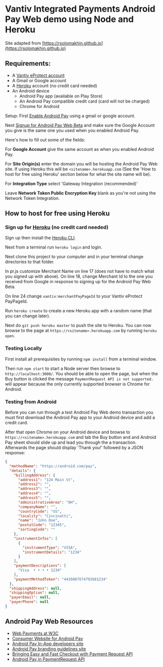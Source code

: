# Vantiv Integrated Payments Android Pay Web demo using Node and Heroku

Site adapted from [https://rsolomakhin.github.io](https://rsolomakhin.github.io)

## Requirements:
* A [Vantiv eProtect account](https://www.vantiv.com/get-started)
* A Gmail or Google account
* A [Heroku](https://www.heroku.com) account (no credit card needed)
* An Android device
  * Android Pay app (available on Play Store)
  * An Android Pay compatible credit card (card will not be charged)
  * Chrome for Android

Setup:
First [Enable Android Pay](https://androidpay.developers.google.com/signup) using a gmail or google account.

Next [Signup for Android Pay Web Beta](https://docs.google.com/forms/d/e/1FAIpQLSeRreF7gYqSALxe0jHue9OM9rb07SarvvV3GjylmZgt_aXjpA/viewform)
and make sure the Google Account you give is the same one you used when you enabled Android Pay.

Here's how to fill out some of the fields:

For **Google Account** give the same account as when you enabled Android Pay.

For **Site Origin(s)** enter the domain you will be hosting the Android Pay Web site. If using Heroku this will be
`<sitename>.herokuapp.com` (See the 'How to host for free using Heroku' section below for what the site name will be).

For **Integration Type** select 'Gateway Integration (recommended)'

Leave **Network Token Public Encryption Key** blank as you're not using the Network Token Integration.

## How to host for free using Heroku

### Sign up for [Heroku](https://www.heroku.com) (no credit card needed)

Sign up then install the [Heroku CLI](https://devcenter.heroku.com/articles/heroku-cli).

Next from a terminal run `heroku login` and login.

Next clone this project to your computer and in your terminal change directories to that folder.

In pr.js customize Merchant Name on line 17 (does not have to match what you signed up with above). On line 18, change Merchant Id
to the one you received from Google in response to signing up for the Android Pay Web Beta.

On line 24 change `vantiv:merchantPayPageId` to your Vantiv eProtect PayPageId.

Run `heroku create` to create a new Heroku app with a random name (that you can change later).

Next do `git push heroku master` to push the site to Heroku. You can now browse to the page at `https://<sitename>.herokuapp.com` by
running `heroku open`.

### Testing Locally

First install all prerequisites by running `npm install` from a terminal window.

Then run `npm start` to start a Node server then browse to `http://localhost:3000/`. You should be able to open the page, 
but when the Buy button is clicked the message `PaymentRequest API is not supported.` will appear because the only 
currently supported browser is Chrome for Android.

### Testing from Android

Before you can run through a test Android Pay Web demo transaction you must first download the Android Pay
app to your Android device and add a credit card.

After that open Chrome on your Android device and browse to `https://<sitename>.herokuapp.com` and tab the Buy button and and
Android Pay sheet should slide up and lead you through the a transaction. Afterwards the page should display 'Thank you!'
followed by a JSON response:

```json
{
  "methodName": "https://android.com/pay",
  "details": {
    "billingAddress": {
      "address1": "124 Main St",
      "address2": "",
      "address3": "",
      "address4": "",
      "address5": "",
      "administrativeArea": "OH",
      "companyName": "",
      "countryCode": "US",
      "locality": "Cincinatti",
      "name": "John Doe",
      "postalCode": "12345",
      "sortingCode": ""
    },
    "instrumentInfos": [
      {
        "instrumentType": "VISA",
        "instrumentDetails": "1234"
      }
    ],
    "paymentDescriptions": [
      "Visa  • • • • 1234"
    ],
    "paymentMethodToken": "4426087674792681234"
  },
  "shippingAddress": null,
  "shippingOption": null,
  "payerEmail": null,
  "payerPhone": null
}
```

## Android Pay Web Resources

* [Web Payments at W3C](https://www.w3.org/Payments/)
* [Consumer Website for Android Pay](http://www.android.com/pay/)
* [Android Pay In-App developers site](https://developers.google.com/android-pay/)
* [Android Pay branding guidelines site](https://android-pay-toolkit.withgoogle.com/)
* [Bringing Easy and Fast Checkout with Payment Request API](https://developers.google.com/web/updates/2016/07/payment-request?hl=en)
* [Android Pay in PaymentRequest API](https://developers.google.com/web/fundamentals/discovery-and-monetization/payment-request/android-pay)